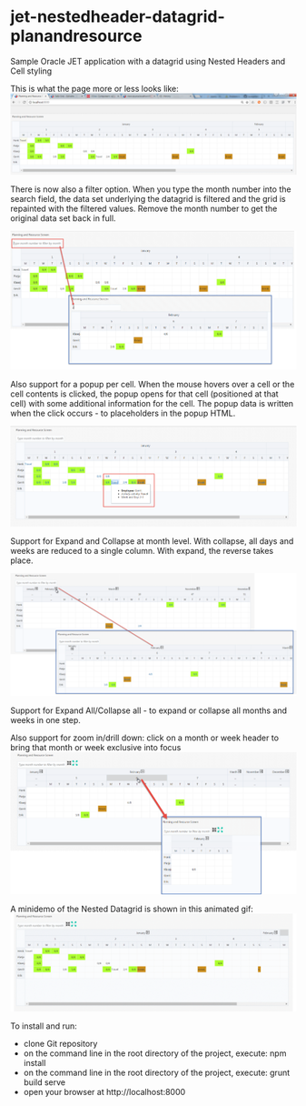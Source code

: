 # jet-nestedheader-datagrid-planandresource
Sample Oracle JET application with a datagrid using Nested Headers and Cell styling

This is what the page more or less looks like:
![alt text](screenshot-nesteddatagrid.png)

There is now also a filter option. When you type the month number into the search field, the data set underlying the datagrid is filtered and the grid is repainted with the filtered values. Remove the month number to get the original data set back in full.

![alt text](screenshot-filter.png)

Also support for a popup per cell. When the mouse hovers over a cell or the cell contents is clicked, the popup opens for that cell (positioned at that cell) with some additional information for the cell. The popup data is written when the click occurs - to placeholders in the popup HTML.

![alt text](screenshot-cellpopup.png)

Support for Expand and Collapse at month level. With collapse, all days and weeks are reduced to a single column. With expand, the reverse takes place.

![alt text](screenshot-collapseExpand.png)

Support for Expand All/Collapse all - to expand or collapse all months and weeks in one step.

Also support for zoom in/drill down: click on a month or week header to bring that month or week exclusive into focus
![alt text](screenshot-drilldownFocus.png)

A minidemo of the Nested Datagrid is shown in this animated gif:
![alt text](animatedGifNestedDataGrid.gif)

To install and run:

* clone Git repository
* on the command line in the root directory of the project, execute: npm install
* on the command line in the root directory of the project, execute: grunt build serve
* open your browser at http://localhost:8000





